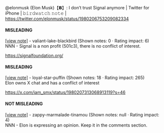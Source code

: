 @elonmusk (Elon Musk)【𝗕】: I don’t trust Signal anymore | Twitter for iPhone | 𝚋𝚒𝚛𝚍𝚠𝚊𝚝𝚌𝚑 𝚗𝚘𝚝𝚎 | https://twitter.com/elonmusk/status/1980206753209082334

#### MISLEADING

[[view note]](https://x.com/i/birdwatch/n/1980317049608954162) - valiant-lake-blackbird (Shown notes: 0 · Rating impact: 6)\
NNN - Signal is a non profit (501c3), there is no conflict of interest. 

https://signalfoundation.org/

#### MISLEADING

[[view note]](https://x.com/i/birdwatch/n/1980315007939133827) - loyal-star-puffin (Shown notes: 18 · Rating impact: 265)\
Elon owns X chat and has a conflict of interest

https://x.com/iam_smx/status/1980207313068913119?s=46

#### NOT MISLEADING

[[view note]](https://x.com/i/birdwatch/n/1980364763939918068) - zappy-marmalade-tinamou (Shown notes: null · Rating impact: 4)\
NNN - Elon is expressing an opinion. Keep it in the comments section.
